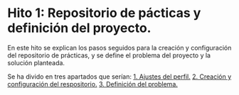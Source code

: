 # Hito 1: Repositorio de pácticas y definición del proyecto.
En este hito se explican los pasos seguidos para la creación y configuración del repositorio de prácticas, y se define el problema del proyecto y la solución planteada.

Se ha divido en tres apartados que serían:
[1. Ajustes del perfil.](Hitos/Hito1/AjustesPerfil.md)
[2. Creación y configuración del respositorio.](Hitos/Hito1/ConfiguracionRepositorio.md)
[3. Definición del problema.](Hitos/Hito1/DefinicionRoyecto.md)


